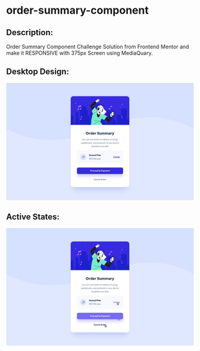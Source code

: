 # order-summary-component

## Description:
Order Summary Component Challenge Solution from Frontend Mentor and make it RESPONSIVE with 375px Screen using MediaQuary.

## Desktop Design:
![desktop-design](/design/desktop-design.jpg)

## Active States:
![active-states](/design/active-states.jpg)
